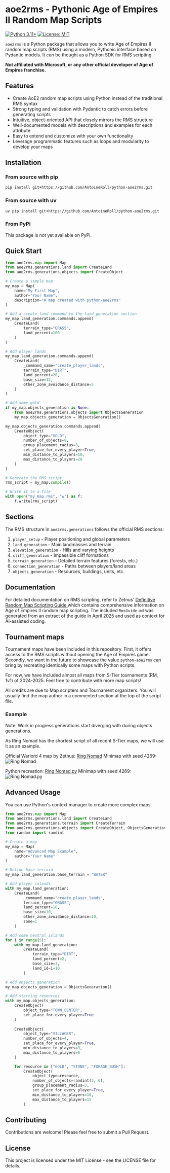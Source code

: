 # aoe2rms - Pythonic Age of Empires II Random Map Scripts

[![Python 3.11+](https://img.shields.io/badge/python-3.11+-blue.svg)](https://www.python.org/downloads/)
[![License: MIT](https://img.shields.io/badge/License-MIT-yellow.svg)](https://opensource.org/licenses/MIT)

`aoe2rms` is a Python package that allows you to write Age of Empires II random map scripts (RMS) using a modern, Pythonic interface based on Pydantic models. It can be thought as a Python SDK for RMS scripting.

**Not affiliated with Microsoft, or any other official developer of Age of Empires franchise.**

## Features

- Create AoE2 random map scripts using Python instead of the traditional RMS syntax
- Strong typing and validation with Pydantic to catch errors before generating scripts
- Intuitive, object-oriented API that closely mirrors the RMS structure
- Well-documented models with descriptions and examples for each attribute
- Easy to extend and customize with your own functionality
- Leverage programmatic features such as loops and modularity to develop your maps

## Installation

### From source with pip
```bash
pip install git+https://github.com/AntoineRoll/python-aoe2rms.git
```

### From source with uv
```bash
uv pip install git+https://github.com/AntoineRoll/python-aoe2rms.git
```

### From PyPi
This package is not yet available on PyPi.

## Quick Start

```python
from aoe2rms.map import Map
from aoe2rms.generations.land import CreateLand
from aoe2rms.generations.objects import CreateObject

# Create a simple map
my_map = Map(
    name="My First Map",
    author="Your Name",
    description="A map created with python-aoe2rms"
)

# Add a create_land command to the land_generation section
my_map.land_generation.commands.append(
    CreateLand(
        terrain_type="GRASS",
        land_percent=100
    )
)

# Add player lands
my_map.land_generation.commands.append(
    CreateLand(
        _command_name="create_player_lands",
        terrain_type="DIRT",
        land_percent=20,
        base_size=12,
        other_zone_avoidance_distance=5
    )
)

# Add some gold
if my_map.objects_generation is None:
    from aoe2rms.generations.objects import ObjectsGeneration
    my_map.objects_generation = ObjectsGeneration()

my_map.objects_generation.commands.append(
    CreateObject(
        object_type="GOLD",
        number_of_objects=8,
        group_placement_radius=3,
        set_place_for_every_player=True,
        min_distance_to_players=10,
        max_distance_to_players=20
    )
)

# Generate the RMS script
rms_script = my_map.compile()

# Write it to a file
with open("my_map.rms", "w") as f:
    f.write(rms_script)
```

## Sections

The RMS structure in `aoe2rms.generations` follows the official RMS sections:

1. `player_setup` - Player positioning and global parameters
2. `land_generation` - Main landmasses and terrain
3. `elevation_generation` - Hills and varying heights
4. `cliff_generation` - Impassible cliff formations
5. `terrain_generation` - Detailed terrain features (forests, etc.)
6. `connection_generation` - Paths between players/land areas
7. `objects_generation` - Resources, buildings, units, etc.

## Documentation

For detailed documentation on RMS scripting, refer to Zetnus' [Definitive Random Map Scripting Guide
](https://docs.google.com/document/d/1jnhZXoeL9mkRUJxcGlKnO98fIwFKStP_OBozpr0CHXo/edit?pli=1&tab=t.0)
which contains comprehensive information on Age of Empires II random map scripting. The included `RmsGuide.md` was generated from an extract of the guide in April 2025 and used as context for AI-assisted coding.

## Tournament maps

Tournament maps have been included in this repository. First, it offers access to the RMS scripts without opening the Age of Empires game. Secondly, we want in the future to showcase the value `python-aoe2rms` can bring by recreating identically some maps with Python scripts.

For now, we have included almost all maps from S-Tier tournaments (RM, 1v1) of 2024-2025. Feel free to contribute with more map scripts!

All credits are due to Map scripters and Tournament organizers. You will usually find the map author in a commented section at the top of the script file.

### Example

Note: Work in progress generations start diverging with during objects generations.

As Ring Nomad has the shortest script of all recent S-Tier maps, we will use it as an example.

Official Warlord 4 map by Zetnus: [Ring Nomad](tournament_maps/s-tier/warlords-4/W4%20-%20Ring%20Nomad.rms)
Minimap with seed 4269:
![Ring Nomad](examples/W4%20-%20Ring%20Nomad.PNG)

Python recreation: [Ring Nomad.py](examples/Ring%20Nomad.py)
Minimap with seed 4269:
![Ring Nomad.py](examples/Ring%20Nomad.py.PNG)

## Advanced Usage

You can use Python's context manager to create more complex maps:

```python
from aoe2rms.map import Map
from aoe2rms.generations.land import CreateLand
from aoe2rms.generations.terrain import CreateTerrain
from aoe2rms.generations.objects import CreateObject, ObjectsGeneration
from random import randint

# Create a map
my_map = Map(
    name="Advanced Map Example",
    author="Your Name"
)

# Define base terrain
my_map.land_generation.base_terrain = "WATER"

# Add player islands
with my_map.land_generation:
    CreateLand(
        _command_name="create_player_lands",
        terrain_type="GRASS",
        land_percent=10,
        base_size=10,
        other_zone_avoidance_distance=10,
        zone=1
    )

# Add some neutral islands
for i in range(5):
    with my_map.land_generation:
        CreateLand(
            terrain_type="DIRT",
            land_percent=2,
            base_size=3,
            land_id=i+10
        )

# Add objects generation
my_map.objects_generation = ObjectsGeneration()

# Add starting resources
with my_map.objects_generation:
    CreateObject(
        object_type="TOWN_CENTER",
        set_place_for_every_player=True
    )
    
    CreateObject(
        object_type="VILLAGER",
        number_of_objects=4,
        set_place_for_every_player=True,
        min_distance_to_players=3,
        max_distance_to_players=6
    )

    for resource in ["GOLD", "STONE", "FORAGE_BUSH"]:
        CreateObject(
            object_type=resource,
            number_of_objects=randint(3, 6),
            group_placement_radius=3,
            set_place_for_every_player=True,
            min_distance_to_players=10,
            max_distance_to_players=15
        )
```

## Contributing

Contributions are welcome! Please feel free to submit a Pull Request.

## License

This project is licensed under the MIT License - see the LICENSE file for details.